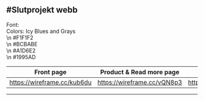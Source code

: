 #Slutprojekt webb <br>
---
Font: <link href='https://fonts.googleapis.com/css?family=Titillium+Web' rel='stylesheet' type='text/css'> <br>
Colors: Icy Blues and Grays <br>
\n #F1F1F2 <br>
\n #BCBABE <br>
\n #A1D6E2 <br>
\n #1995AD <br>

| Front page | Product & Read more page | Contact Page 
| --- | --- | --- |
| https://wireframe.cc/kub6du | https://wireframe.cc/vQN8p3 | https://wireframe.cc/kub6du |
---


